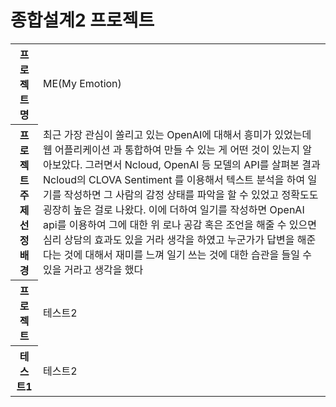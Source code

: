 # 종합설계2 프로젝트

<table>
    <tr>
        <th>프로젝트명</th>
        <td>ME(My Emotion)</td>
    </tr>
    <tr>
        <th>프로젝트 주제 선정 배경</th>
        <td>최근 가장 관심이 쏠리고 있는 OpenAI에 대해서 흥미가 있었는데 웹 어플리케이션
과 통합하여 만들 수 있는 게 어떤 것이 있는지 알아보았다. 그러면서 Ncloud, OpenAI
등 모델의 API를 살펴본 결과 Ncloud의 CLOVA Sentiment 를 이용해서 텍스트 분석을
하여 일기를 작성하면 그 사람의 감정 상태를 파악을 할 수 있었고 정확도도 굉장히
높은 걸로 나왔다. 이에 더하여 일기를 작성하면 OpenAI api를 이용하여 그에 대한 위
로나 공감 혹은 조언을 해줄 수 있으면 심리 상담의 효과도 있을 거라 생각을 하였고
누군가가 답변을 해준다는 것에 대해서 재미를 느껴 일기 쓰는 것에 대한 습관을 들일
수 있을 거라고 생각을 했다</td>
    </tr>
    <tr>
        <th>프로젝트 </th>
        <td>테스트2</td>
    </tr>
    <tr>
        <th>테스트1</th>
        <td>테스트2</td>
    </tr>
</table>
